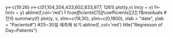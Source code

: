 y<-c(19:26)
v<-c(51,104,204,433,602,833,977, 1261)
plot(y,v)
lm(y ~ v)
f<- lm(v ~ y)
abline(f,col='red')
f
f$coefficients[[1]]
f$coefficients[[2]]
f$residuals #잔차
summary(f)
plot(y, v, xlim=c(19,30), ylim=c(0,1800), xlab = "date", ylab = "Pacients#") #25~30일 예측해 보기
abline(f, col='red')
title("Regresson of Day~Patients")
